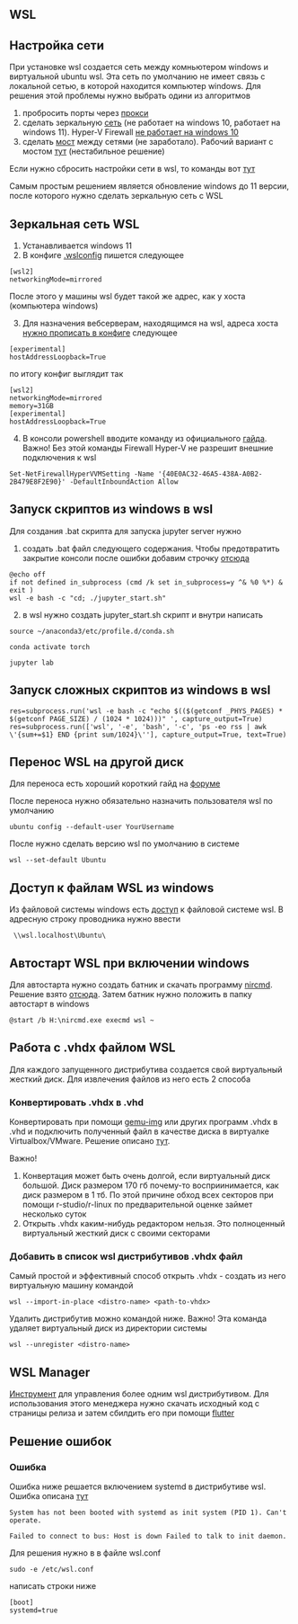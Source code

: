 WSL
---

## Настройка сети

При установке wsl создается сеть между комньютером windows и виртуальной ubuntu wsl. Эта сеть по умолчанию не имеет связь с локальной сетью, в которой находится компьютер windows. Для решения этой проблемы нужно выбрать одини из алгоритмов

1) пробросить порты через [прокси](https://superuser.com/questions/1717753/how-to-connect-to-windows-subsystem-for-linux-from-another-machine-within-networ)
2) сделать зеркальную [сеть](https://superuser.com/questions/1717753/how-to-connect-to-windows-subsystem-for-linux-from-another-machine-within-networ) (не работает на windows 10, работает на windows 11).  Hyper-V Firewall [не работает на windows 10](https://github.com/microsoft/WSL/discussions/11380)
3) сделать  [мост](https://develmonk.com/2021/06/05/easiest-wsl2-bridge-network-without-hyper-v-virtual-network-manager/) между сетями (не заработало). Рабочий вариант с мостом [тут](https://github.com/microsoft/WSL/discussions/9227#discussioncomment-6764641) (нестабильное решение)

Если нужно сбросить настройки сети в wsl, то команды вот [тут](https://help.nordlayer.com/docs/how-to-reset-network-settings-on-linux)

Самым простым решением является обновление windows до 11 версии, после которого нужно сделать зеркальную сеть с WSL

## Зеркальная сеть WSL 

1) Устанавливается windows 11
2) В конфиге [.wslconfig](https://superuser.com/questions/1765370/cannot-locate-wslconfig-in-user-profile-on-windows-11) пишется следующее
~~~
[wsl2]
networkingMode=mirrored
~~~
После этого у машины wsl будет такой же адрес, как у хоста (компьютера windows)

3) Для назначения вебсерверам, находящимся на wsl, адреса хоста [нужно пропиcать в конфиге](https://github.com/microsoft/WSL/issues/11034#issuecomment-1894295548) следующее
~~~
[experimental]
hostAddressLoopback=True
~~~

по итогу конфиг выглядит так
~~~
[wsl2]
networkingMode=mirrored
memory=31GB
[experimental]
hostAddressLoopback=True
~~~

4) В консоли powershell вводите команду из официального [гайда](https://learn.microsoft.com/en-us/windows/wsl/networking). Важно! Без этой команды Firewall Hyper-V не разрешит внешние подключения к wsl

```
Set-NetFirewallHyperVVMSetting -Name '{40E0AC32-46A5-438A-A0B2-2B479E8F2E90}' -DefaultInboundAction Allow
```

## Запуск скриптов из windows в wsl

Для создания .bat скрипта для запуска jupyter server нужно
1) создать .bat файл следующего содержания. Чтобы предотвратить закрытие консоли после ошибки добавим строчку [отсюда](https://stackoverflow.com/questions/17118846/how-to-prevent-batch-window-from-closing-when-error-occurs)
~~~
@echo off
if not defined in_subprocess (cmd /k set in_subprocess=y ^& %0 %*) & exit )
wsl -e bash -c "cd; ./jupyter_start.sh"
~~~

2) в wsl нужно создать jupyter_start.sh скрипт и внутри написать
~~~
source ~/anaconda3/etc/profile.d/conda.sh

conda activate torch

jupyter lab
~~~

## Запуск сложных скриптов из windows в wsl

~~~
res=subprocess.run('wsl -e bash -c "echo $(($(getconf _PHYS_PAGES) * $(getconf PAGE_SIZE) / (1024 * 1024)))" ', capture_output=True)
res=subprocess.run(['wsl', '-e', 'bash', '-c', 'ps -eo rss | awk \'{sum+=$1} END {print sum/1024}\''], capture_output=True, text=True)

~~~

## Перенос WSL на другой диск

Для переноса есть хороший короткий гайд на [форуме](https://superuser.com/questions/1550622/move-wsl2-file-system-to-another-drive/1618643#1618643)

После переноса нужно обязательно назначить пользователя wsl по умолчанию

~~~
ubuntu config --default-user YourUsername
~~~

После нужно сделать версию wsl по умолчанию в системе

~~~
wsl --set-default Ubuntu
~~~

## Доступ к файлам WSL из windows
Из файловой системы windows есть [доступ](https://superuser.com/questions/1791373/location-of-wsl-home-directory-in-windows) к файловой системе wsl. В адресную строку проводника нужно ввести

~~~
 \\wsl.localhost\Ubuntu\
~~~

## Автостарт WSL при включении windows

Для автостарта нужно создать батник и скачать программу [nircmd](https://www.nirsoft.net/utils/nircmd.html). Решение взято [отсюда](https://www.reddit.com/r/bashonubuntuonwindows/comments/1716np4/start_wsl_on_boot_without_login/).
Затем батник нужно положить в папку автостарт в windows

~~~
@start /b H:\nircmd.exe execmd wsl ~
~~~

## Работа с .vhdx файлом WSL

Для каждого запущенного дистрибутива создается свой виртуальный жесткий диск. Для извлечения файлов из него есть 2 способа

### Конвертировать .vhdx  в .vhd

Конвертировать при помощи [gemu-img](https://cloudbase.it/qemu-img-windows/) или других программ .vhdx  в .vhd и подключить полученный файл в качестве диска в виртуалке Virtualbox/VMware. Решение описано [тут](https://www.reddit.com/r/bashonubuntuonwindows/comments/ok2rk9/how_to_recover_data_from_wsl_2_vhdx_without_using/).

Важно!
1) Конвертация может быть очень долгой, если виртуальный диск большой. Диск размером 170 гб почему-то восприинимается, как диск размером в 1 тб. По этой причине обход всех секторов при помощи r-studio/r-linux по предварительной оценке займет несколько суток
2) Открыть .vhdx каким-нибудь редактором нельзя. Это полноценный виртуальный жесткий диск с своими секторами

### Добавить в список wsl дистрибутивов .vhdx файл

Самый простой и эффективный способ открыть .vhdx - создать из него виртуальную машину командой

```
wsl --import-in-place <distro-name> <path-to-vhdx>
```

Удалить дистрибутив можно командой ниже. Важно! Эта команда удаляет виртуальный диск из директории системы
```
wsl --unregister <distro-name>
```

## WSL Manager

[Инструмент](https://github.com/bostrot/wsl2-distro-manager) для управления более одним wsl дистрибутивом. Для использования этого менеджера нужно скачать исходный код с страницы релиза и затем сбилдить его при помощи [flutter](https://docs.flutter.dev/get-started/install)

## Решение ошибок

### Ошибка 

Ошибка ниже решается включением systemd в дистрибутиве wsl. Ошибка описана [тут](https://askubuntu.com/questions/1379425/system-has-not-been-booted-with-systemd-as-init-system-pid-1-cant-operate)
```
System has not been booted with systemd as init system (PID 1). Can't operate.

Failed to connect to bus: Host is down Failed to talk to init daemon.
```

Для решения нужно в в файле wsl.conf  
```
sudo -e /etc/wsl.conf
```

написать строки ниже
```
[boot]
systemd=true
```


